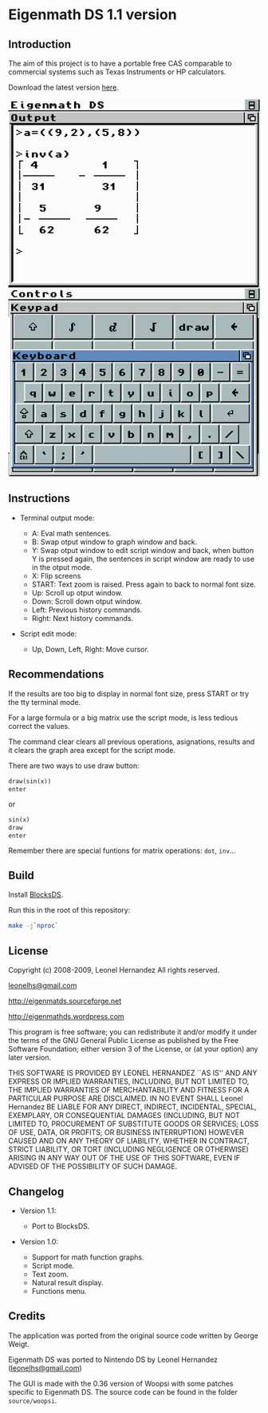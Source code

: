 # Eigenmath DS 1.1 version

## Introduction

The aim of this project is to have a portable free CAS comparable to commercial
systems such as Texas Instruments or HP calculators.

Download the latest version [here](https://github.com/AntonioND/eigenmathds).

![Screenshot](screenshot.png)

## Instructions

- Terminal output mode:

  - A: Eval math sentences.
  - B: Swap otput window to graph window and back.
  - Y: Swap otput window to edit script window and back, when button Y is
    pressed again, the sentences in script window are ready to use in the otput
    mode.
  - X: Flip screens
  - START: Text zoom is raised. Press again to back to normal font size.
  - Up: Scroll up otput window.
  - Down: Scroll down otput window.
  - Left: Previous history commands.
  - Right: Next history commands.

- Script edit mode:

  - Up, Down, Left, Right: Move cursor.

## Recommendations

If the results are too big to display in normal font size, press START or try
the tty terminal mode.

For a large formula or a big matrix use the script mode, is less tedious correct
the values.

The command clear clears all previous operations, asignations, results and it
clears the graph area except for the script mode.

There are two ways to use draw button:

    draw(sin(x))
    enter

or

    sin(x)
    draw
    enter

Remember there are special funtions for matrix operations: `dot`, `inv`...

## Build

Install [BlocksDS](https://blocksds.skylyrac.net/docs/).

Run this in the root of this repository:

```bash
make -j`nproc`
```

## License

Copyright (c) 2008-2009, Leonel Hernandez
All rights reserved.

leonelhs@gmail.com

http://eigenmatds.sourceforge.net

http://eigenmathds.wordpress.com

This program is free software; you can redistribute it and/or modify
it under the terms of the GNU General Public License as published by
the Free Software Foundation; either version 3 of the License, or
(at your option) any later version.

THIS SOFTWARE IS PROVIDED BY LEONEL HERNANDEZ ``AS IS'' AND ANY
EXPRESS OR IMPLIED WARRANTIES, INCLUDING, BUT NOT LIMITED TO, THE IMPLIED
WARRANTIES OF MERCHANTABILITY AND FITNESS FOR A PARTICULAR PURPOSE ARE
DISCLAIMED. IN NO EVENT SHALL Leonel Hernandez BE LIABLE FOR ANY
DIRECT, INDIRECT, INCIDENTAL, SPECIAL, EXEMPLARY, OR CONSEQUENTIAL DAMAGES
(INCLUDING, BUT NOT LIMITED TO, PROCUREMENT OF SUBSTITUTE GOODS OR SERVICES;
LOSS OF USE, DATA, OR PROFITS; OR BUSINESS INTERRUPTION) HOWEVER CAUSED AND
ON ANY THEORY OF LIABILITY, WHETHER IN CONTRACT, STRICT LIABILITY, OR TORT
(INCLUDING NEGLIGENCE OR OTHERWISE) ARISING IN ANY WAY OUT OF THE USE OF THIS
SOFTWARE, EVEN IF ADVISED OF THE POSSIBILITY OF SUCH DAMAGE.

## Changelog

- Version 1.1:

  - Port to BlocksDS.

- Version 1.0:

  - Support for math function graphs.
  - Script mode.
  - Text zoom.
  - Natural result display.
  - Functions menu.

## Credits

The application was ported from the original source code written by George
Weigt.

Eigenmath DS was ported to Nintendo DS by Leonel Hernandez (leonelhs@gmail.com)

The GUI is made with the 0.36 version of Woopsi  with some patches specific to
Eigenmath DS. The source code can be found in the folder `source/woopsi`.
